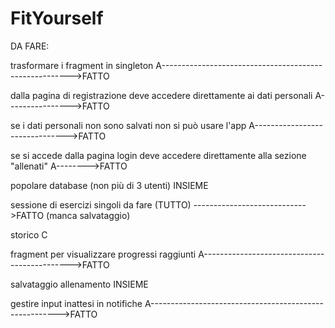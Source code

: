 # FitYourself

DA FARE:
  
  trasformare i fragment in singleton A------------------------------------------------------->FATTO
  
  dalla pagina di registrazione deve accedere direttamente ai dati personali A---------------->FATTO
  
  se i dati personali non sono salvati non si può usare l'app A------------------------------->FATTO
  
  se si accede dalla pagina login deve accedere direttamente alla sezione "allenati" A-------->FATTO
  
  popolare database (non più di 3 utenti) INSIEME
  
  sessione di esercizi singoli da fare (TUTTO) ---------------------------->FATTO (manca salvataggio)
  
  storico C
  
  fragment per visualizzare progressi raggiunti A--------------------------------------------->FATTO
  
  salvataggio allenamento INSIEME
  
  gestire input inattesi in notifiche A------------------------------------------------------->FATTO
